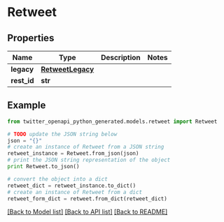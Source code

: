# Retweet


## Properties
Name | Type | Description | Notes
------------ | ------------- | ------------- | -------------
**legacy** | [**RetweetLegacy**](RetweetLegacy.md) |  | 
**rest_id** | **str** |  | 

## Example

```python
from twitter_openapi_python_generated.models.retweet import Retweet

# TODO update the JSON string below
json = "{}"
# create an instance of Retweet from a JSON string
retweet_instance = Retweet.from_json(json)
# print the JSON string representation of the object
print Retweet.to_json()

# convert the object into a dict
retweet_dict = retweet_instance.to_dict()
# create an instance of Retweet from a dict
retweet_form_dict = retweet.from_dict(retweet_dict)
```
[[Back to Model list]](../README.md#documentation-for-models) [[Back to API list]](../README.md#documentation-for-api-endpoints) [[Back to README]](../README.md)


